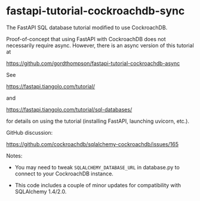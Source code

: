 # fastapi-tutorial-cockroachdb-sync

The FastAPI SQL database tutorial modified to use CockroachDB.

Proof-of-concept that using FastAPI with CockroachDB does not necessarily require async.
However, there is an async version of this tutorial at

https://github.com/gordthompson/fastapi-tutorial-cockroachdb-async

See

https://fastapi.tiangolo.com/tutorial/

and

https://fastapi.tiangolo.com/tutorial/sql-databases/

for details on using the tutorial (installing FastAPI,
launching uvicorn, etc.).

GitHub discussion:

https://github.com/cockroachdb/sqlalchemy-cockroachdb/issues/165

Notes:

- You may need to tweak `SQLALCHEMY_DATABASE_URL` in database.py to connect
to your CockroachDB instance.

- This code includes a couple of minor updates for compatibility with
SQLAlchemy 1.4/2.0.
